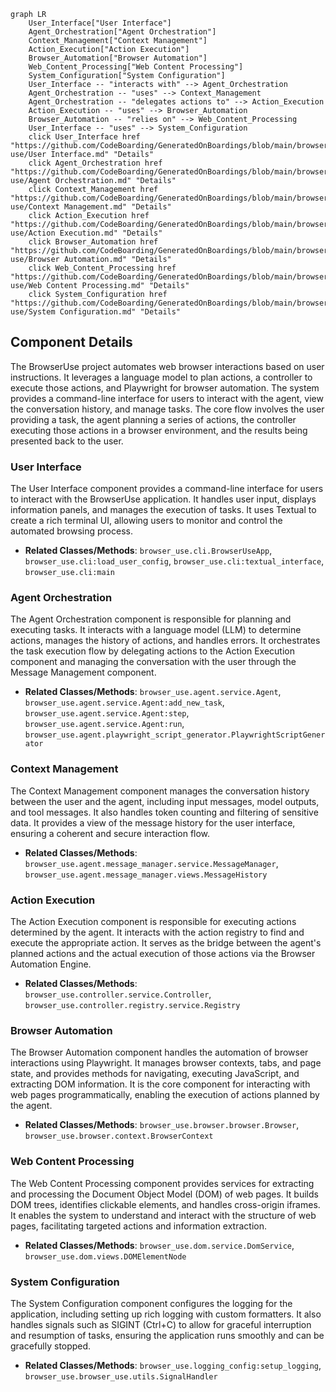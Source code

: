 ```mermaid
graph LR
    User_Interface["User Interface"]
    Agent_Orchestration["Agent Orchestration"]
    Context_Management["Context Management"]
    Action_Execution["Action Execution"]
    Browser_Automation["Browser Automation"]
    Web_Content_Processing["Web Content Processing"]
    System_Configuration["System Configuration"]
    User_Interface -- "interacts with" --> Agent_Orchestration
    Agent_Orchestration -- "uses" --> Context_Management
    Agent_Orchestration -- "delegates actions to" --> Action_Execution
    Action_Execution -- "uses" --> Browser_Automation
    Browser_Automation -- "relies on" --> Web_Content_Processing
    User_Interface -- "uses" --> System_Configuration
    click User_Interface href "https://github.com/CodeBoarding/GeneratedOnBoardings/blob/main/browser-use/User Interface.md" "Details"
    click Agent_Orchestration href "https://github.com/CodeBoarding/GeneratedOnBoardings/blob/main/browser-use/Agent Orchestration.md" "Details"
    click Context_Management href "https://github.com/CodeBoarding/GeneratedOnBoardings/blob/main/browser-use/Context Management.md" "Details"
    click Action_Execution href "https://github.com/CodeBoarding/GeneratedOnBoardings/blob/main/browser-use/Action Execution.md" "Details"
    click Browser_Automation href "https://github.com/CodeBoarding/GeneratedOnBoardings/blob/main/browser-use/Browser Automation.md" "Details"
    click Web_Content_Processing href "https://github.com/CodeBoarding/GeneratedOnBoardings/blob/main/browser-use/Web Content Processing.md" "Details"
    click System_Configuration href "https://github.com/CodeBoarding/GeneratedOnBoardings/blob/main/browser-use/System Configuration.md" "Details"
```

## Component Details

The BrowserUse project automates web browser interactions based on user instructions. It leverages a language model to plan actions, a controller to execute those actions, and Playwright for browser automation. The system provides a command-line interface for users to interact with the agent, view the conversation history, and manage tasks. The core flow involves the user providing a task, the agent planning a series of actions, the controller executing those actions in a browser environment, and the results being presented back to the user.

### User Interface
The User Interface component provides a command-line interface for users to interact with the BrowserUse application. It handles user input, displays information panels, and manages the execution of tasks. It uses Textual to create a rich terminal UI, allowing users to monitor and control the automated browsing process.
- **Related Classes/Methods**: `browser_use.cli.BrowserUseApp`, `browser_use.cli:load_user_config`, `browser_use.cli:textual_interface`, `browser_use.cli:main`

### Agent Orchestration
The Agent Orchestration component is responsible for planning and executing tasks. It interacts with a language model (LLM) to determine actions, manages the history of actions, and handles errors. It orchestrates the task execution flow by delegating actions to the Action Execution component and managing the conversation with the user through the Message Management component.
- **Related Classes/Methods**: `browser_use.agent.service.Agent`, `browser_use.agent.service.Agent:add_new_task`, `browser_use.agent.service.Agent:step`, `browser_use.agent.service.Agent:run`, `browser_use.agent.playwright_script_generator.PlaywrightScriptGenerator`

### Context Management
The Context Management component manages the conversation history between the user and the agent, including input messages, model outputs, and tool messages. It also handles token counting and filtering of sensitive data. It provides a view of the message history for the user interface, ensuring a coherent and secure interaction flow.
- **Related Classes/Methods**: `browser_use.agent.message_manager.service.MessageManager`, `browser_use.agent.message_manager.views.MessageHistory`

### Action Execution
The Action Execution component is responsible for executing actions determined by the agent. It interacts with the action registry to find and execute the appropriate action. It serves as the bridge between the agent's planned actions and the actual execution of those actions via the Browser Automation Engine.
- **Related Classes/Methods**: `browser_use.controller.service.Controller`, `browser_use.controller.registry.service.Registry`

### Browser Automation
The Browser Automation component handles the automation of browser interactions using Playwright. It manages browser contexts, tabs, and page state, and provides methods for navigating, executing JavaScript, and extracting DOM information. It is the core component for interacting with web pages programmatically, enabling the execution of actions planned by the agent.
- **Related Classes/Methods**: `browser_use.browser.browser.Browser`, `browser_use.browser.context.BrowserContext`

### Web Content Processing
The Web Content Processing component provides services for extracting and processing the Document Object Model (DOM) of web pages. It builds DOM trees, identifies clickable elements, and handles cross-origin iframes. It enables the system to understand and interact with the structure of web pages, facilitating targeted actions and information extraction.
- **Related Classes/Methods**: `browser_use.dom.service.DomService`, `browser_use.dom.views.DOMElementNode`

### System Configuration
The System Configuration component configures the logging for the application, including setting up rich logging with custom formatters. It also handles signals such as SIGINT (Ctrl+C) to allow for graceful interruption and resumption of tasks, ensuring the application runs smoothly and can be gracefully stopped.
- **Related Classes/Methods**: `browser_use.logging_config:setup_logging`, `browser_use.browser_use.utils.SignalHandler`